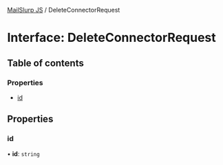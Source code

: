 [MailSlurp JS](../README.md) / DeleteConnectorRequest

# Interface: DeleteConnectorRequest

## Table of contents

### Properties

- [id](DeleteConnectorRequest.md#id)

## Properties

### id

• **id**: `string`
